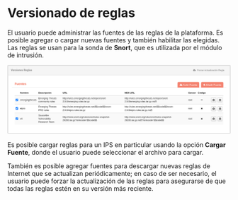 # Versionado de reglas

El usuario puede administrar las fuentes de las reglas de la plataforma. Es posible agregar o cargar nuevas fuentes y también habilitar las elegidas. Las reglas se usan para la sonda de **Snort**, que es utilizada por el módulo de intrusión.

![Versionado de reglas](images/ch07_img025.png)

Es posible cargar reglas para un IPS en particular usando la opción **Cargar Fuente**, donde el usuario puede seleccionar el archivo para cargar.

También es posible agregar fuentes para descargar nuevas reglas de Internet que se actualizan periódicamente; en caso de ser necesario, el usuario puede forzar la actualización de las reglas para asegurarse de que todas las reglas estén en su versión más reciente.